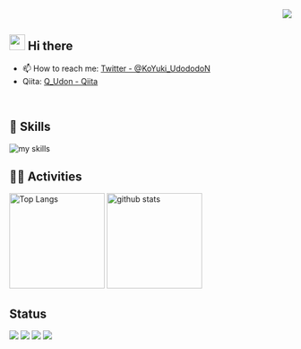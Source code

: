 <!-- 1. GitHub usernameを変更 -->
<div align="right">
  <img src="https://komarev.com/ghpvc/?username=Gitudon" />
</div>


<!-- 2. プロフィールや連絡先を変更 -->
## <img src="https://media.giphy.com/media/hvRJCLFzcasrR4ia7z/giphy.gif" width="28"> Hi there

- 📫 How to reach me: [Twitter - @KoYuki_UdododoN](https://x.com/KoYuki_UdododoN)
- Qiita: [Q_Udon - Qiita](https://qiita.com/Q_Udon)
<br>

<!-- 3. 好きな技術スタックに変更 -->
<!-- ライトモート：theme=light, ダークモート：theme=dark -->
<!-- アイコンの選択肢一覧：https://arc.net/l/quote/zizyykfh -->
## 🌱 Skills
<img alt="my skills" src="https://skillicons.dev/icons?theme=light&perline=7&i=html,css,md,latex,astro,vite,react,git,github,gitlab,bitbucket,php,django,flask,py,c,cpp,ruby,rails,js,ts,vscode,windows,linux,raspberrypi,docker,gmail,discord,npm,nodejs,mysql,aws,sqlite,java,cmake"/>
<br>

<!-- 4. GitHub usernameを変更, 2箇所 -->
<!-- ライトモート：theme=light, ダークモート：theme=vue-dark  -->
## 🏃‍♀️ Activities
<div align="left">
  <img alt="Top Langs" height="170px" src="https://github-readme-stats.vercel.app/api?username=Gitudon&theme=light&layout=compact" />
  <img alt="github stats" height="170px" src="https://github-readme-stats.vercel.app/api/top-langs/?username=Gitudon&theme=light&layout=compact" />
</div>

## Status

![](http://github-profile-summary-cards.vercel.app/api/cards/stats?username=Gitudon&theme=github)
![](http://github-profile-summary-cards.vercel.app/api/cards/productive-time?username=Gitudon&theme=github&utcOffset=9)
![](http://github-profile-summary-cards.vercel.app/api/cards/repos-per-language?username=Gitudon&theme=github)
![](http://github-profile-summary-cards.vercel.app/api/cards/most-commit-language?username=Gitudon&theme=github)
